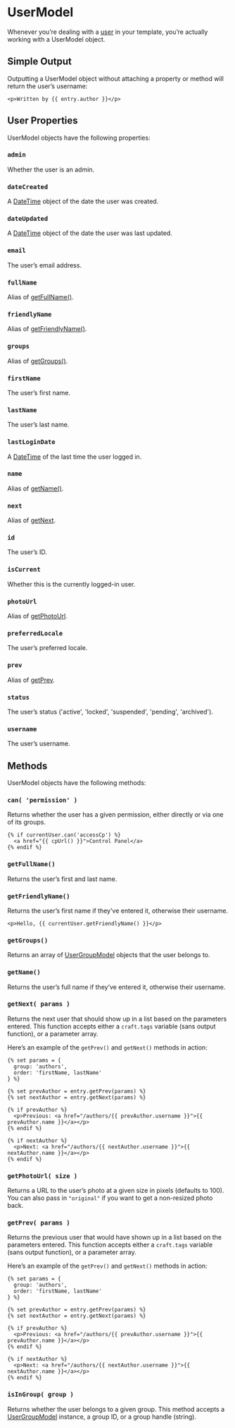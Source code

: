 # UserModel

Whenever you’re dealing with a [user](../users.md) in your template, you’re actually working with a UserModel object.

## Simple Output

Outputting a UserModel object without attaching a property or method will return the user’s username:

```twig
<p>Written by {{ entry.author }}</p>
```

## User Properties

UserModel objects have the following properties:

### `admin`

Whether the user is an admin.

### `dateCreated`

A [DateTime](datetime.md) object of the date the user was created.

### `dateUpdated`

A [DateTime](datetime.md) object of the date the user was last updated.

### `email`

The user’s email address.

### `fullName`

Alias of [getFullName()](#getfullname).

### `friendlyName`

Alias of [getFriendlyName()](#getfriendlyname).

### `groups`

Alias of [getGroups()](#getgroups).

### `firstName`

The user’s first name.

### `lastName`

The user’s last name.

### `lastLoginDate`

A [DateTime](datetime.md) of the last time the user logged in.

### `name`

Alias of [getName()](#getname).

### `next`

Alias of [getNext](#getnext).

### `id`

The user’s ID.

### `isCurrent`

Whether this is the currently logged-in user.

### `photoUrl`

Alias of [getPhotoUrl](#getphotourl).

### `preferredLocale`

The user’s preferred locale.

### `prev`

Alias of [getPrev](#getprev).

### `status`

The user’s status ('active', 'locked', 'suspended', 'pending', 'archived').

### `username`

The user’s username.


## Methods

UserModel objects have the following methods:

### `can( 'permission' )`

Returns whether the user has a given permission, either directly or via one of its groups.

```twig
{% if currentUser.can('accessCp') %}
  <a href="{{ cpUrl() }}">Control Panel</a>
{% endif %}
```

### `getFullName()`

Returns the user’s first and last name.

### `getFriendlyName()`

Returns the user’s first name if they’ve entered it, otherwise their username.

```twig
<p>Hello, {{ currentUser.getFriendlyName() }}</p>
```

### `getGroups()`

Returns an array of [UserGroupModel](usergroupmodel.md) objects that the user belongs to.

### `getName()`

Returns the user’s full name if they’ve entered it, otherwise their username.

### `getNext( params )`

Returns the next user that should show up in a list based on the parameters entered. This function accepts either a `craft.tags` variable (sans output function), or a parameter array.

Here’s an example of the `getPrev()` and `getNext()` methods in action:

```twig
{% set params = {
  group: 'authors',
  order: 'firstName, lastName'
} %}

{% set prevAuthor = entry.getPrev(params) %}
{% set nextAuthor = entry.getNext(params) %}

{% if prevAuthor %}
  <p>Previous: <a href="/authors/{{ prevAuthor.username }}">{{ prevAuthor.name }}</a></p>
{% endif %}

{% if nextAuthor %}
  <p>Next: <a href="/authors/{{ nextAuthor.username }}">{{ nextAuthor.name }}</a></p>
{% endif %}
```

### `getPhotoUrl( size )`

Returns a URL to the user’s photo at a given size in pixels (defaults to 100). You can also pass in `"original"` if you want to get a non-resized photo back.

### `getPrev( params )`

Returns the previous user that would have shown up in a list based on the parameters entered. This function accepts either a `craft.tags` variable (sans output function), or a parameter array.

Here’s an example of the `getPrev()` and `getNext()` methods in action:

```twig
{% set params = {
  group: 'authors',
  order: 'firstName, lastName'
} %}

{% set prevAuthor = entry.getPrev(params) %}
{% set nextAuthor = entry.getNext(params) %}

{% if prevAuthor %}
  <p>Previous: <a href="/authors/{{ prevAuthor.username }}">{{ prevAuthor.name }}</a></p>
{% endif %}

{% if nextAuthor %}
  <p>Next: <a href="/authors/{{ nextAuthor.username }}">{{ nextAuthor.name }}</a></p>
{% endif %}
```

### `isInGroup( group )`

Returns whether the user belongs to a given group. This method accepts a [UserGroupModel](usergroupmodel.md) instance, a group ID, or a group handle (string).
